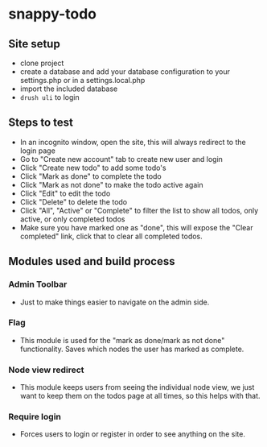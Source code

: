 # snappy-todo

## Site setup
- clone project
- create a database and add your database configuration to your settings.php or in a settings.local.php
- import the included database
- `drush uli` to login

## Steps to test

- In an incognito window, open the site, this will always redirect to the login page
- Go to "Create new account" tab to create new user and login
- Click "Create new todo" to add some todo's
- Click "Mark as done" to complete the todo
- Click "Mark as not done" to make the todo active again
- Click "Edit" to edit the todo
- Click "Delete" to delete the todo
- Click "All", "Active" or "Complete" to filter the list to show all todos, only active, or only completed todos
- Make sure you have marked one as "done", this will expose the "Clear completed" link, click that to clear all completed todos.

## Modules used and build process

### Admin Toolbar
- Just to make things easier to navigate on the admin side.

### Flag
- This module is used for the "mark as done/mark as not done" functionality. Saves which nodes the user has marked as complete.

### Node view redirect
- This module keeps users from seeing the individual node view, we just want to keep them on the todos page at all times, so this helps with that.

### Require login
- Forces users to login or register in order to see anything on the site.
